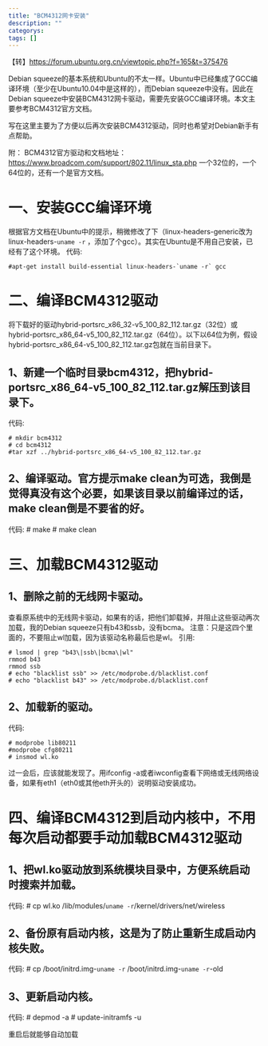 ```yaml
---
title: "BCM4312网卡安装"
description: ""
categorys: 
tags: []
---
```


【转】<https://forum.ubuntu.org.cn/viewtopic.php?f=165&t=375476>

Debian squeeze的基本系统和Ubuntu的不太一样。Ubuntu中已经集成了GCC编译环境（至少在Ubuntu10.04中是这样的），而Debian squeeze中没有。因此在Debian squeeze中安装BCM4312网卡驱动，需要先安装GCC编译环境。本文主要参考BCM4312官方文档。

写在这里主要为了方便以后再次安装BCM4312驱动，同时也希望对Debian新手有点帮助。

附：
BCM4312官方驱动和文档地址：https://www.broadcom.com/support/802.11/linux_sta.php
一个32位的，一个64位的，还有一个是官方文档。


# 一、安装GCC编译环境

根据官方文档在Ubuntu中的提示，稍微修改了下（linux-headers-generic改为linux-headers-`uname -r` ，添加了个gcc）。其实在Ubuntu是不用自己安装，已经有了这个环境。
代码:

    #apt-get install build-essential linux-headers-`uname -r` gcc


# 二、编译BCM4312驱动

将下载好的驱动hybrid-portsrc_x86_32-v5_100_82_112.tar.gz（32位）或hybrid-portsrc_x86_64-v5_100_82_112.tar.gz（64位）。以下以64位为例，假设hybrid-portsrc_x86_64-v5_100_82_112.tar.gz包就在当前目录下。

## 1、新建一个临时目录bcm4312，把hybrid-portsrc_x86_64-v5_100_82_112.tar.gz解压到该目录下。
代码:

    # mkdir bcm4312
    # cd bcm4312
    #tar xzf ../hybrid-portsrc_x86_64-v5_100_82_112.tar.gz

## 2、编译驱动。官方提示make clean为可选，我倒是觉得真没有这个必要，如果该目录以前编译过的话，make clean倒是不要省的好。
代码:
    # make
    # make clean


# 三、加载BCM4312驱动
## 1、删除之前的无线网卡驱动。
查看原系统中的无线网卡驱动，如果有的话，把他们卸载掉，并阻止这些驱动再次加载，我的Debian squeeze只有b43和ssb，没有bcma。
注意：只是这四个里面的，不要阻止wl加载，因为该驱动名称最后也是wl。
引用:

    # lsmod | grep "b43\|ssb\|bcma\|wl"
    rmmod b43
    rmmod ssb
    # echo "blacklist ssb" >> /etc/modprobe.d/blacklist.conf
    # echo "blacklist b43" >> /etc/modprobe.d/blacklist.conf

## 2、加载新的驱动。
代码:

    # modprobe lib80211
    #modprobe cfg80211
    # insmod wl.ko

过一会后，应该就能发现了。用ifconfig -a或者iwconfig查看下网络或无线网络设备，如果有eth1（eth0或其他eth开头的）说明驱动安装成功。

# 四、编译BCM4312到启动内核中，不用每次启动都要手动加载BCM4312驱动
## 1、把wl.ko驱动放到系统模块目录中，方便系统启动时搜索并加载。
代码:
    # cp wl.ko /lib/modules/`uname -r`/kernel/drivers/net/wireless

## 2、备份原有启动内核，这是为了防止重新生成启动内核失败。
代码:
    # cp /boot/initrd.img-`uname -r` /boot/initrd.img-`uname -r`-old

## 3、更新启动内核。
代码:
    # depmod -a
    # update-initramfs -u


重启后就能够自动加载
